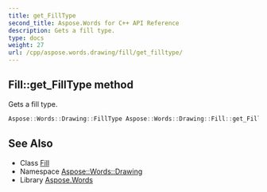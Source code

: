 ```yaml
---
title: get_FillType
second_title: Aspose.Words for C++ API Reference
description: Gets a fill type.
type: docs
weight: 27
url: /cpp/aspose.words.drawing/fill/get_filltype/
---
```

## Fill::get_FillType method


Gets a fill type.

```cpp
Aspose::Words::Drawing::FillType Aspose::Words::Drawing::Fill::get_FillType()
```

## See Also

* Class [Fill](../)
* Namespace [Aspose::Words::Drawing](../../)
* Library [Aspose.Words](../../../)
